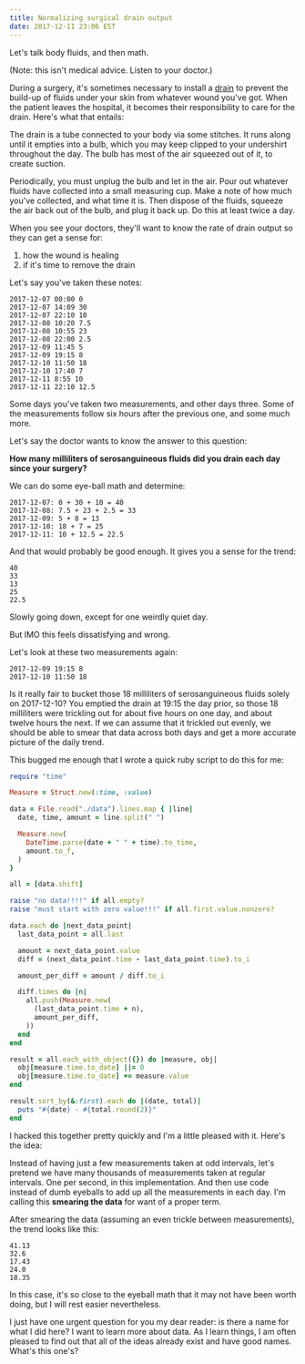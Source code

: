 ```yaml
---
title: Normalizing surgical drain output
date: 2017-12-11 23:06 EST
---
```


Let's talk body fluids, and then math.

(Note: this isn't medical advice. Listen to your doctor.)

During a surgery, it's sometimes necessary to install a [drain] to prevent the build-up of fluids under your skin from whatever wound you've got.
When the patient leaves the hospital, it becomes their responsibility to care for the drain.
Here's what that entails:

[drain]: https://en.wikipedia.org/wiki/Drain_(surgery)

The drain is a tube connected to your body via some stitches.
It runs along until it empties into a bulb, which you may keep clipped to your undershirt throughout the day.
The bulb has most of the air squeezed out of it, to create suction.

Periodically, you must unplug the bulb and let in the air.
Pour out whatever fluids have collected into a small measuring cup.
Make a note of how much you've collected, and what time it is.
Then dispose of the fluids, squeeze the air back out of the bulb, and plug it back up.
Do this at least twice a day.

When you see your doctors, they'll want to know the rate of drain output so they can get a sense for:

1. how the wound is healing
1. if it's time to remove the drain

Let's say you've taken these notes:

```
2017-12-07 00:00 0
2017-12-07 14:09 30
2017-12-07 22:10 10
2017-12-08 10:20 7.5
2017-12-08 10:55 23
2017-12-08 22:00 2.5
2017-12-09 11:45 5
2017-12-09 19:15 8
2017-12-10 11:50 18
2017-12-10 17:40 7
2017-12-11 8:55 10
2017-12-11 22:10 12.5
```

Some days you've taken two measurements, and other days three.
Some of the measurements follow six hours after the previous one, and some much more.

Let's say the doctor wants to know the answer to this question:

**How many milliliters of serosanguineous fluids did you drain each day since your surgery?**

We can do some eye-ball math and determine:

```
2017-12-07: 0 + 30 + 10 = 40
2017-12-08: 7.5 + 23 + 2.5 = 33
2017-12-09: 5 + 8 = 13
2017-12-10: 18 + 7 = 25
2017-12-11: 10 + 12.5 = 22.5
```

And that would probably be good enough.
It gives you a sense for the trend:

```
40
33
13
25
22.5
```

Slowly going down, except for one weirdly quiet day.

But IMO this feels dissatisfying and wrong.

Let's look at these two measurements again:

```
2017-12-09 19:15 8
2017-12-10 11:50 18
```

Is it really fair to bucket those 18 milliliters of serosanguineous fluids solely on 2017-12-10?
You emptied the drain at 19:15 the day prior, so those 18 milliliters were trickling out for about five hours on one day, and about twelve hours the next.
If we can assume that it trickled out evenly, we should be able to smear that data across both days and get a more accurate picture of the daily trend.

This bugged me enough that I wrote a quick ruby script to do this for me:

```ruby
require "time"

Measure = Struct.new(:time, :value)

data = File.read("./data").lines.map { |line|
  date, time, amount = line.split(" ")

  Measure.new(
    DateTime.parse(date + " " + time).to_time,
    amount.to_f,
  )
}

all = [data.shift]

raise "no data!!!!" if all.empty?
raise "must start with zero value!!!" if all.first.value.nonzero?

data.each do |next_data_point|
  last_data_point = all.last

  amount = next_data_point.value
  diff = (next_data_point.time - last_data_point.time).to_i

  amount_per_diff = amount / diff.to_i

  diff.times do |n|
    all.push(Measure.new(
      (last_data_point.time + n),
      amount_per_diff,
    ))
  end
end

result = all.each_with_object({}) do |measure, obj|
  obj[measure.time.to_date] ||= 0
  obj[measure.time.to_date] += measure.value
end

result.sort_by(&:first).each do |(date, total)|
  puts "#{date} - #{total.round(2)}"
end
```

I hacked this together pretty quickly and I'm a little pleased with it.
Here's the idea:

Instead of having just a few measurements taken at odd intervals, let's pretend we have many thousands of measurements taken at regular intervals.
One per second, in this implementation.
And then use code instead of dumb eyeballs to add up all the measurements in each day.
I'm calling this **smearing the data** for want of a proper term.


After smearing the data (assuming an even trickle between measurements), the trend looks like this:

```
41.13
32.6
17.43
24.0
18.35
```

In this case, it's so close to the eyeball math that it may not have been worth doing, but I will rest easier nevertheless.

I just have one urgent question for you my dear reader: is there a name for what I did here?
I want to learn more about data.
As I learn things, I am often pleased to find out that all of the ideas already exist and have good names.
What's this one's?
